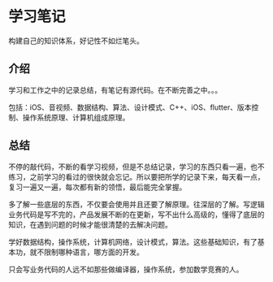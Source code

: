 # 学习笔记

构建自己的知识体系，好记性不如烂笔头。

## 介绍

学习和工作之中的记录总结，有笔记有源代码。在不断完善之中。。。

包括：iOS、音视频、数据结构、算法、设计模式、C++、iOS、flutter、版本控制、操作系统原理、计算机组成原理。

## 总结

不停的敲代码，不断的看学习视频，但是不总结记录，学习的东西只看一遍，也不练习，之前学习的看过的很快就会忘记。所以要把所学的记录下来，每天看一点，复习一遍又一遍，每次都有新的领悟，最后能完全掌握。

多了解一些底层的东西，不仅要会使用并且还要了解原理。往深层的了解。写逻辑业务代码是写不完的，产品发展不断的在更新，写不出什么高级的，懂得了底层的知识，在遇到问题的时候才能很清楚的去解决问题。

学好数据结构，操作系统，计算机网络，设计模式，算法。这些基础知识，有了基本功，就不限制哪种语言，哪方面的开发。

只会写业务代码的人远不如那些做编译器，操作系统，参加数学竞赛的人。
